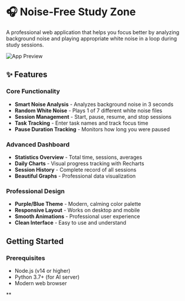 # 🎧 Noise-Free Study Zone

A professional web application that helps you focus better by analyzing background noise and playing appropriate white noise in a loop during study sessions.

![App Preview](https://via.placeholder.com/800x400/667eea/ffffff?text=Noise-Free+Study+Zone)

## ✨ Features

### Core Functionality
- **Smart Noise Analysis** - Analyzes background noise in 3 seconds
- **Random White Noise** - Plays 1 of 7 different white noise files
- **Session Management** - Start, pause, resume, and stop sessions
- **Task Tracking** - Enter task names and track focus time
- **Pause Duration Tracking** - Monitors how long you were paused

### Advanced Dashboard
- **Statistics Overview** - Total time, sessions, averages
- **Daily Charts** - Visual progress tracking with Recharts
- **Session History** - Complete record of all sessions
- **Beautiful Graphs** - Professional data visualization

###  Professional Design
- **Purple/Blue Theme** - Modern, calming color palette
- **Responsive Layout** - Works on desktop and mobile
- **Smooth Animations** - Professional user experience
- **Clean Interface** - Easy to use and understand

##  Getting Started

### Prerequisites
- Node.js (v14 or higher)
- Python 3.7+ (for AI server)
- Modern web browser

**

